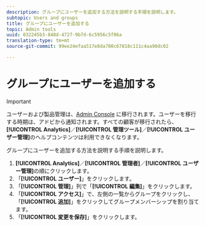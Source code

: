 ```yaml
---
description: グループにユーザーを追加する方法を説明する手順を説明します。
subtopic: Users and groups
title: グループにユーザーを追加する
topic: Admin tools
uuid: 032245b3-848d-4727-9b7d-6c5956c5f06a
translation-type: tm+mt
source-git-commit: 99ee24efaa517e8da700c67818c111c4aa90dc02

---
```



# グループにユーザーを追加する

>[!IMPORTANT]
>
>ユーザーおよび製品管理は、[Admin Console](https://helpx.adobe.com/enterprise/using/admin-console.html) に移行されます。ユーザーを移行する時期は、アドビから通知されます。すべての顧客が移行されたら、**[!UICONTROL Analytics]**／**[!UICONTROL 管理ツール]**／**[!UICONTROL ユーザー管理]**&#x200B;のヘルプコンテンツは利用できなくなります。

グループにユーザーを追加する方法を説明する手順を説明します。

1. **[!UICONTROL Analytics]**／**[!UICONTROL 管理者]**／**[!UICONTROL ユーザー管理]**&#x200B;の順にクリックします。
1. 「**[!UICONTROL ユーザー]**」をクリックします。
1. 「**[!UICONTROL 管理]**」列で「**[!UICONTROL 編集]**」をクリックします。
1. 「**[!UICONTROL アクセス]**」で、左側の一覧からグループをクリックし、「**[!UICONTROL 追加]**」をクリックしてグループメンバーシップを割り当てます。
1. 「**[!UICONTROL 変更を保存]**」をクリックします。
